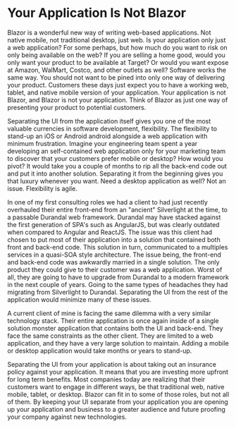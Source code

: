 # Your Application Is Not Blazor

Blazor is a wonderful new way of writing web-based applications. Not native mobile, not traditional desktop, just web. Is your application only just a web application? For some perhaps, but how much do you want to risk on only being available on the web? If you are selling a home good, would you only want your product to be available at Target? Or would you want expose at Amazon, WalMart, Costco, and other outlets as well? Software works the same way. You should not want to be pined into only one way of delivering your product. Customers these days just expect you to have a working web, tablet, and native mobile version of your application. Your application is not Blazor, and Blazor is not your application. Think of Blazor as just one way of presenting your product to potential customers.

Separating the UI from the application itself gives you one of the most valuable currencies in software development, flexibility. The flexibility to stand-up an iOS or Android android alongside a web application with minimum frustration. Imagine your engineering team spent a year developing an self-contained web application only for your marketing team to discover that your customers prefer mobile or desktop? How would you pivot? It would take you a couple of months to rip all the back-end code out and put it into another solution. Separating it from the beginning gives you that luxury whenever you want. Need a desktop application as well? Not an issue. Flexibility is agile.

In one of my first consulting roles we had a client to had just recently overhauled their entire front-end from an "ancient" Silverlight at the time, to a passable Durandal web framework. Durandal may have stacked against the first generation of SPA's such as AngularJS, but was clearly outdated when compared to Angular and ReactJS. The issue was this client had chosen to put most of their application into a solution that contained both front and back-end code. This solution in turn, communicated to a multiples services in a quasi-SOA style architecture. The issue being, the front-end and back-end code was awkwardly married in a single solution. The only product they could give to their customer was a web application. Worst of all, they are going to have to upgrade from Durandal to a modern framework in the next couple of years. Going to the same types of headaches they had migrating from Silverlight to Durandal. Separating the UI from the rest of the application would minimize many of these issues.

A current client of mine is facing the same dilemma with a very similar technology stack. Their entire application is once again inside of a single solution monster application that contains both the UI and back-end. They face the same constraints as the other client. They are limited to a web application, and they have a very large solution to maintain. Adding a mobile or desktop application would take months or years to stand-up.

Separating the UI from your application is about taking out an insurance policy against your application. It means that you are investing more upfront for long term benefits. Most companies today are realizing that their customers want to engage in different ways, be that traditional web, native mobile, tablet, or desktop. Blazor can fit in to some of those roles, but not all of them. By keeping your UI separate from your application you are opening up your application and business to a greater audience and future proofing your company against new technologies.

